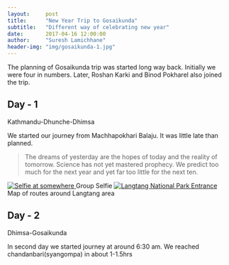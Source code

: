 ```yaml
---
layout:     post
title:      "New Year Trip to Gosaikunda"
subtitle:   "Different way of celebrating new year"
date:       2017-04-16 12:00:00
author:     "Suresh Lamichhane"
header-img: "img/gosaikunda-1.jpg"
---
```


<p>The planning of Gosaikunda trip was started long way back. Initially we were four in numbers. Later, Roshan Karki and Binod Pokharel also joined the trip.</p>

<h2 class="section-heading">Day - 1</h2>

<p>Kathmandu-Dhunche-Dhimsa</p>

<p>We started our journey from Machhapokhari Balaju. It was little late than planned.</p>

<blockquote>The dreams of yesterday are the hopes of today and the reality of tomorrow. Science has not yet mastered prophecy. We predict too much for the next year and yet far too little for the next ten.</blockquote>
<a href="#">
    <img src="{{ site.baseurl }}/img/gosaikunda-day1-2.jpg" alt="Selfie at somewhere">
</a>
<span class="caption text-muted">Group Selfie</span>
<a href="#">
    <img src="{{ site.baseurl }}/img/gosaikunda-day1-1.jpg" alt="Langtang National Park Entrance">
</a>
<span class="caption text-muted">Map of routes around Langtang area</span>

<h2 class="section-heading">Day - 2</h2>

<p>Dhimsa-Gosaikunda</p>

<p>In second day we started journey at around 6:30 am. We reached chandanbari(syangompa) in about 1-1.5hrs</p>
